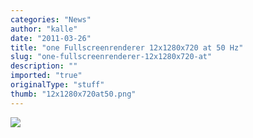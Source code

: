 ```yaml
---
categories: "News"
author: "kalle"
date: "2011-03-26"
title: "one Fullscreenrenderer 12x1280x720 at 50 Hz"
slug: "one-fullscreenrenderer-12x1280x720-at"
description: ""
imported: "true"
originalType: "stuff"
thumb: "12x1280x720at50.png"
---
```



![](12x1280x720at50.png) 